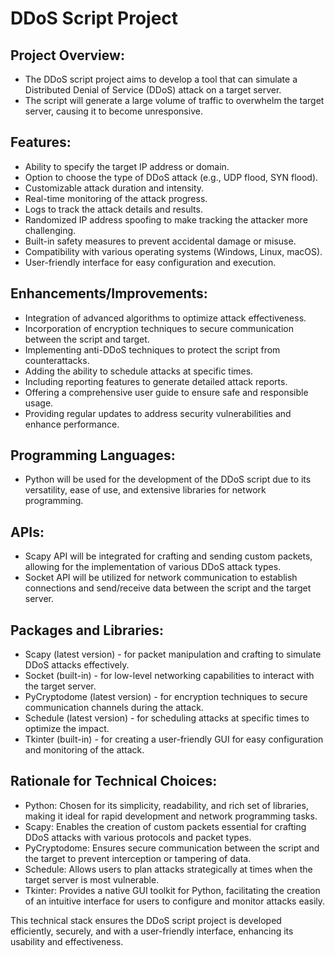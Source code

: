 # DDoS Script Project

## Project Overview:
- The DDoS script project aims to develop a tool that can simulate a Distributed Denial of Service (DDoS) attack on a target server.
- The script will generate a large volume of traffic to overwhelm the target server, causing it to become unresponsive.

## Features:
- Ability to specify the target IP address or domain.
- Option to choose the type of DDoS attack (e.g., UDP flood, SYN flood).
- Customizable attack duration and intensity.
- Real-time monitoring of the attack progress.
- Logs to track the attack details and results.
- Randomized IP address spoofing to make tracking the attacker more challenging.
- Built-in safety measures to prevent accidental damage or misuse.
- Compatibility with various operating systems (Windows, Linux, macOS).
- User-friendly interface for easy configuration and execution.

## Enhancements/Improvements:
- Integration of advanced algorithms to optimize attack effectiveness.
- Incorporation of encryption techniques to secure communication between the script and target.
- Implementing anti-DDoS techniques to protect the script from counterattacks.
- Adding the ability to schedule attacks at specific times.
- Including reporting features to generate detailed attack reports.
- Offering a comprehensive user guide to ensure safe and responsible usage.
- Providing regular updates to address security vulnerabilities and enhance performance.

## Programming Languages:
- Python will be used for the development of the DDoS script due to its versatility, ease of use, and extensive libraries for network programming.

## APIs:
- Scapy API will be integrated for crafting and sending custom packets, allowing for the implementation of various DDoS attack types.
- Socket API will be utilized for network communication to establish connections and send/receive data between the script and the target server.

## Packages and Libraries:
- Scapy (latest version) - for packet manipulation and crafting to simulate DDoS attacks effectively.
- Socket (built-in) - for low-level networking capabilities to interact with the target server.
- PyCryptodome (latest version) - for encryption techniques to secure communication channels during the attack.
- Schedule (latest version) - for scheduling attacks at specific times to optimize the impact.
- Tkinter (built-in) - for creating a user-friendly GUI for easy configuration and monitoring of the attack.

## Rationale for Technical Choices:
- Python: Chosen for its simplicity, readability, and rich set of libraries, making it ideal for rapid development and network programming tasks.
- Scapy: Enables the creation of custom packets essential for crafting DDoS attacks with various protocols and packet types.
- PyCryptodome: Ensures secure communication between the script and the target to prevent interception or tampering of data.
- Schedule: Allows users to plan attacks strategically at times when the target server is most vulnerable.
- Tkinter: Provides a native GUI toolkit for Python, facilitating the creation of an intuitive interface for users to configure and monitor attacks easily.

This technical stack ensures the DDoS script project is developed efficiently, securely, and with a user-friendly interface, enhancing its usability and effectiveness.